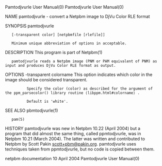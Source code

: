 Pamtodjvurle User Manual(0)                                                                                                                                                       Pamtodjvurle User Manual(0)



NAME
       pamtodjvurle - convert a Netpbm image to DjVu Color RLE format


SYNOPSIS
       pamtodjvurle

       [-transparent color] [netpbmfile [rlefile]]

       Minimum unique abbreviation of options in acceptable.


DESCRIPTION
       This program is part of Netpbm(1)

       pamtodjvurle reads a Netpbm image (PNM or PAM equivalent of PNM) as input and produces DjVu Color RLE format as output.


OPTIONS
       -transparent colorname
              This option indicates which color in the image should be considered transparent.

              Specify the color (color) as described for the argument of the ppm_parsecolor() library routine ⟨libppm.html#colorname⟩ .

              Default is 'white'.



SEE ALSO
       pbmtodjvurle(1)

       pam(5)



HISTORY
       pamtodjvurle  was  new  in  Netpbm  10.22 (April 2004) but a program that did almost the same thing, called ppmtodjvurle, was in Netpbm 10.21 (March 2004).  The latter was written and contributed to
       Netpbm by Scott Pakin <scott+pbm@pakin.org>.  pamtodjvurle uses techniques taken from ppmtodjvurle, but no code is copied between them.



netpbm documentation                                                                            10 April 2004                                                                     Pamtodjvurle User Manual(0)
